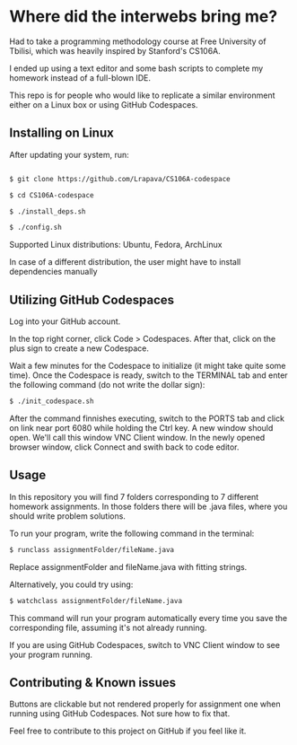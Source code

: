 # Where did the interwebs bring me?

Had to take a programming methodology course at Free University of Tbilisi, which was heavily inspired by Stanford's CS106A.

I ended up using a text editor and some bash scripts to complete my homework instead of a full-blown IDE.

This repo is for people who would like to replicate a similar environment either on a Linux box or using GitHub Codespaces.

## Installing on Linux

After updating your system, run:

```bash

$ git clone https://github.com/Lrapava/CS106A-codespace

$ cd CS106A-codespace

$ ./install_deps.sh

$ ./config.sh

```

Supported Linux distributions: 
Ubuntu, Fedora, ArchLinux

In case of a different distribution, the user might have to install dependencies manually

## Utilizing GitHub Codespaces

Log into your GitHub account.

In the top right corner, click Code > Codespaces. After that, click on the plus sign to create a new Codespace.

Wait a few minutes for the Codespace to initialize (it might take quite some time). Once the Codespace is ready, switch to the TERMINAL tab and enter the following command (do not write the dollar sign): 

```bash
$ ./init_codespace.sh
```

After the command finnishes executing, switch to the PORTS tab and click on link near port 6080 while holding the Ctrl key. A new window should open. We'll call this window VNC Client window. In the newly opened browser window, click Connect and swith back to code editor.

## Usage

In this repository you will find 7 folders corresponding to 7 different homework assignments. In those folders there will be .java files, where you should write problem solutions.

To run your program, write the following command in the terminal:

```bash
$ runclass assignmentFolder/fileName.java
```

Replace assignmentFolder and fileName.java with fitting strings.

Alternatively, you could try using:

```bash
$ watchclass assignmentFolder/fileName.java
```

This command will run your program automatically every time you save the corresponding file, assuming it's not already running.

If you are using GitHub Codespaces, switch to VNC Client window to see your program running.

## Contributing & Known issues

Buttons are clickable but not rendered properly for assignment one when running using GitHub Codespaces. Not sure how to fix that.

Feel free to contribute to this project on GitHub if you feel like it.

